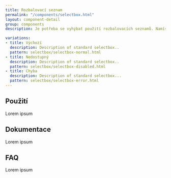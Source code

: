 ```yaml
---
title: Rozbalovací seznam
permalink: "/components/selectbox.html"
layout: component-detail
group: components
description: Je potřeba se vyhýbat použití rozbalovacích seznamů. Namísto nich je lepší použití přepínače (radio buttons) nebo zaškrtávacího pole (checkbox).

variations:
- title: Výchozí
  description: Description of standard selectbox..
  pattern: selectbox/selectbox-normal.html
- title: Nedostupný
  description: Description of standard selectbox..
  pattern: selectbox/selectbox-disabled.html
- title: Chyba
  description: Description of standard selectbox...
  pattern: selectbox/selectbox-error.html
---
```


## Použití

Lorem ipsum

## Dokumentace

Lorem ipsum

## FAQ

Lorem ipsum